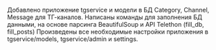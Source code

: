 Добавлено приложение tgservice и модели в БД Category, Channel, Message для ТГ-каналов.
Написаны команды для заполнения БД данными, на основе парсинга BeautifulSoup и API Telethon (fill_db, fill_posts)
Произведены все необходимые настройки приложения в tgservice/models, tgservice/admin и settings.
